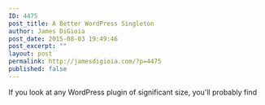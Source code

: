 ```yaml
---
ID: 4475
post_title: A Better WordPress Singleton
author: James DiGioia
post_date: 2015-08-03 19:49:46
post_excerpt: ""
layout: post
permalink: http://jamesdigioia.com/?p=4475
published: false
---
```

If you look at any WordPress plugin of significant size, you'll probably find